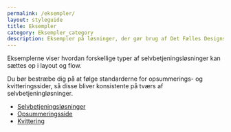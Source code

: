 ```yaml
---
permalink: /eksempler/
layout: styleguide
title: Eksempler
category: Eksempler_category
description: Eksempler på løsninger, der gør brug af Det Fælles Designsystem
---
```

<p class="font-lead">Eksemplerne viser hvordan forskellige typer af selvbetjeningsløsninger kan sættes op i layout og flow.</p>
<p class="font-lead">Du bør bestræbe dig på at følge standarderne for opsummerings- og kvitteringssider, så disse bliver konsistente på tværs af selvbetjeningløsninger.</p>
<ul class="d-md-none">
    <li><a href="/eksempler/selvbetjeningsloesninger/" class="bold-link">Selvbetjeningsløsninger</a></li>
    <li><a href="/eksempler/opsummeringsside/" class="bold-link">Opsummeringsside</a></li>
    <li><a href="/eksempler/kvittering/" class="bold-link">Kvittering</a></li>
</ul>
